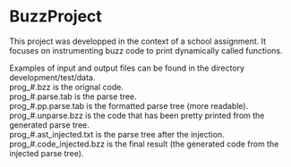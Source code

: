 # BuzzProject

This project was developped in the context of a school assignment.
It focuses on instrumenting buzz code to print dynamically called functions.

Examples of input and output files can be found in the directory development/test/data. \
prog_#.bzz is the orignal code. \
prog_#.parse.tab is the parse tree. \
prog_#.pp.parse.tab is the formatted parse tree (more readable). \
prog_#.unparse.bzz is the code that has been pretty printed from the generated parse tree. \
prog_#.ast_injected.txt is the parse tree after the injection. \
prog_#.code_injected.bzz is the final result (the generated code from the injected parse tree).

